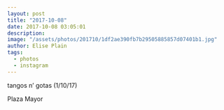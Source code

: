 ```yaml
---
layout: post
title: "2017-10-08"
date: 2017-10-08 03:05:01
description: 
image: "/assets/photos/201710/1df2ae390fb7b29505885857d07401b1.jpg"
author: Elise Plain
tags: 
  - photos
  - instagram
---
```


tangos n’ gotas (1/10/17)
<p></p>
Plaza Mayor